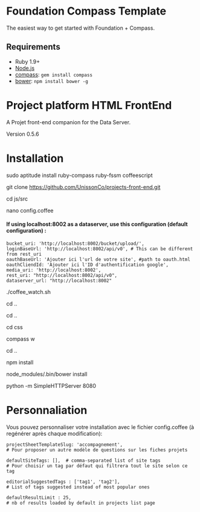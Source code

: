 # Foundation Compass Template

The easiest way to get started with Foundation + Compass.

## Requirements

  * Ruby 1.9+
  * [Node.js](http://nodejs.org)
  * [compass](http://compass-style.org/): `gem install compass`
  * [bower](http://bower.io): `npm install bower -g`

Project platform HTML FrontEnd
===========

A Projet front-end companion for the Data Server.

Version 0.5.6

Installation
=====

   sudo aptitude install ruby-compass ruby-fssm coffeescript 

   git clone https://github.com/UnissonCo/projects-front-end.git

   cd js/src

   nano config.coffee

#### If using localhost:8002 as a dataserver, use this configuration (default configuration) :

    bucket_uri: 'http://localhost:8002/bucket/upload/',
    loginBaseUrl: 'http://localhost:8002/api/v0', # This can be different from rest_uri
    oauthBaseUrl: 'Ajouter ici l'url de votre site', #path to oauth.html
    oauthCliendId: 'Ajouter ici l'ID d'authentification google',
    media_uri: 'http://localhost:8002',
    rest_uri: "http://localhost:8002/api/v0",
    dataserver_url: "http://localhost:8002"


   ./coffee_watch.sh

   cd ..

   cd ..

   cd css

   compass w

   cd ..

   npm install

   node_modules/.bin/bower install

   python -m SimpleHTTPServer 8080


Personnaliation
===============

Vous pouvez personnaliser votre installation avec le fichier config.coffee (à regénérer après chaque modification):


    projectSheetTemplateSlug: 'accompagnement',
    # Pour proposer un autre modèle de questions sur les fiches projets

    defaultSiteTags: [],  # comma-separated list of site tags
    # Pour choisir un tag par défaut qui filtrera tout le site selon ce tag

    editorialSuggestedTags : ['tag1', 'tag2'],
    # List of tags suggested instead of most popular ones

    defaultResultLimit : 25,
    # nb of results loaded by default in projects list page

